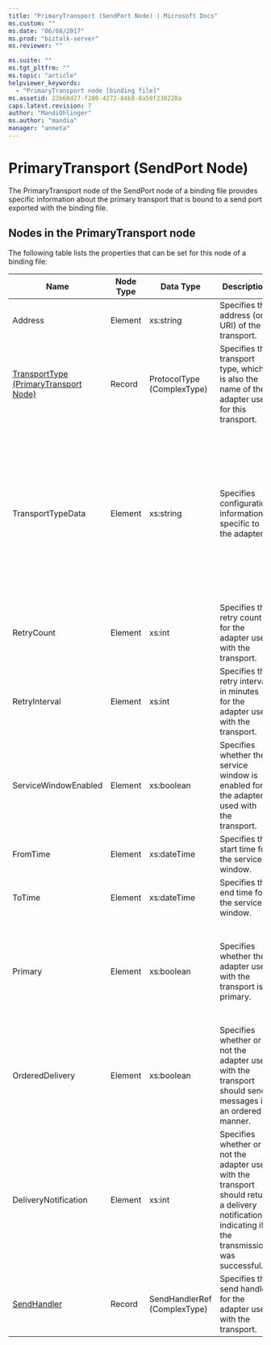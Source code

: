 ```yaml
---
title: "PrimaryTransport (SendPort Node) | Microsoft Docs"
ms.custom: ""
ms.date: "06/08/2017"
ms.prod: "biztalk-server"
ms.reviewer: ""

ms.suite: ""
ms.tgt_pltfrm: ""
ms.topic: "article"
helpviewer_keywords: 
  - "PrimaryTransport node [binding file]"
ms.assetid: 22b68d27-f280-4272-84b8-8a50f230228a
caps.latest.revision: 7
author: "MandiOhlinger"
ms.author: "mandia"
manager: "anneta"
---
```

# PrimaryTransport (SendPort Node)
The PrimaryTransport node of the SendPort node of a binding file provides specific information about the primary transport that is bound to a send port exported with the binding file.  
  
## Nodes in the PrimaryTransport node  
 The following table lists the properties that can be set for this node of a binding file:  
  
|**Name**|**Node Type**|**Data Type**|**Description**|**Restrictions**|**Comments**|  
|--------------|-------------------|-------------------|---------------------|----------------------|------------------|  
|Address|Element|xs:string|Specifies the address (or URI) of the transport.|Not required|Default value: empty|  
|[TransportType (PrimaryTransport Node)](../core/transporttype-primarytransport-node.md)|Record|ProtocolType (ComplexType)|Specifies the transport type, which is also the name of the adapter used for this transport.|Not required|Default value: none|  
|TransportTypeData|Element|xs:string|Specifies configuration information specific to the adapter.|Not required|Default value: empty<br /><br /> See [Configuration Properties for Integrated BizTalk Adapters](../core/configuration-properties-for-integrated-biztalk-adapters.md) for adapter specific information about the properties that can be stored in this string.|  
|RetryCount|Element|xs:int|Specifies the retry count for the adapter used with the transport.|Required|Default value: none|  
|RetryInterval|Element|xs:int|Specifies the retry interval in minutes for the adapter used with the transport.|Required|Default value: none|  
|ServiceWindowEnabled|Element|xs:boolean|Specifies whether the service window is enabled for the adapter used with the transport.|Required|Default value: none<br /><br /> Set to **true** if service window is enabled, otherwise set to **false**.|  
|FromTime|Element|xs:dateTime|Specifies the start time for the service window.|Required|Default value: none|  
|ToTime|Element|xs:dateTime|Specifies the end time for the service window.|Required|Default value: none|  
|Primary|Element|xs:boolean|Specifies whether the adapter used with the transport is primary.|Required|Default value: none<br /><br /> Set to **true** if the adapter used with the transport is primary, otherwise set to **false**.|  
|OrderedDelivery|Element|xs:boolean|Specifies whether or not the adapter used with the transport should send messages in an ordered manner.|Required|Default value: none<br /><br /> Set to **true** if the transport is to send messages in order, otherwise set to **false**.|  
|DeliveryNotification|Element|xs:int|Specifies whether or not the adapter used with the transport should return a delivery notification indicating if the transmission was successful.|Required|Default value: none<br /><br /> Set to **true** for delivery notifications, otherwise set to **false**.|  
|[SendHandler](../core/sendhandler-primarytransport-node.md)|Record|SendHandlerRef (ComplexType)|Specifies the send handler for the adapter used with the transport.|Required|Default value: none|